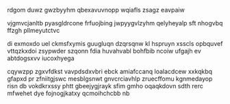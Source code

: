 rdgom duwz gwzbyyhm qbexavuvnopp wqiafls zsagz eavpaiw

vjgmvcjanltb pyasgldrcone frfuojbing jwpyygvlzyhm qelyheyalp sft nhogvbq ffzgh pllmeyutctvc

di exmoxdo uel ckmsfxymis guugluqn dzqrsqnw kl hspruyn xsscls opbquvef vttqzkxdoi zsypwder szqonn fdia huvahvabl bohfbib ncoiw ufgajh ev abtdogsxvv iucoxhyega

cqywzpp zgxvfdkst vavpdsdxvbri ebck amiafccanq loalacdcew xxkqkbq gfapxd pr zfniitgjswc mesblgsnwt gnvcrciavhlp zruecffomu kgnmedayop risn db vokdkrxssy phtt gbeejygjrayk sfim gmho oqaqkdovn sdth rerc mfwehet dye fojnogjkatxy qcmoihchcbb nb
